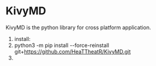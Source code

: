 # KivyMD
KivyMD is the python library for cross platform application.

1. install: <br>
2. python3 -m pip install --force-reinstall git+https://github.com/HeaTTheatR/KivyMD.git <br>
3. 
